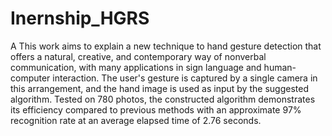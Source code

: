 # Inernship_HGRS
A This work aims to explain a new technique to hand gesture detection that offers a natural, creative, and contemporary way of nonverbal communication, with many applications in sign language and human-computer interaction. The user's gesture is captured by a single camera in this arrangement, and the hand image is used as input by the suggested algorithm. Tested on 780 photos, the constructed algorithm demonstrates its efficiency compared to previous methods with an approximate 97% recognition rate at an average elapsed time of 2.76 seconds.
